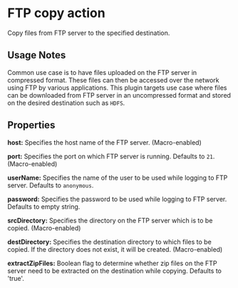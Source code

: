 # FTP copy action

Copy files from FTP server to the specified destination.

## Usage Notes

Common use case is to have files uploaded on the FTP server in compressed format. These files can then be accessed
over the network using FTP by various applications. This plugin targets use case where files can be downloaded
from FTP server in an uncompressed format and stored on the desired destination such as `HDFS`.

Properties
----------
**host:** Specifies the host name of the FTP server. (Macro-enabled)

**port:** Specifies the port on which FTP server is running. Defaults to `21`. (Macro-enabled)

**userName:** Specifies the name of the user to be used while logging to FTP server. Defaults to `anonymous`.

**password:** Specifies the password to be used while logging to FTP server. Defaults to empty string.

**srcDirectory:** Specifies the directory on the FTP server which is to be copied. (Macro-enabled)

**destDirectory:** Specifies the destination directory to which files to be copied. If the directory does not exist,
it will be created. (Macro-enabled)

**extractZipFiles:** Boolean flag to determine whether zip files on the FTP server need to be extracted on
the destination while copying. Defaults to 'true'.
